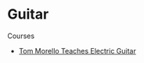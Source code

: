 # Guitar

Courses

* [Tom Morello Teaches Electric Guitar](https://www.masterclass.com/classes/tom-morello-teaches-electric-guitar)
